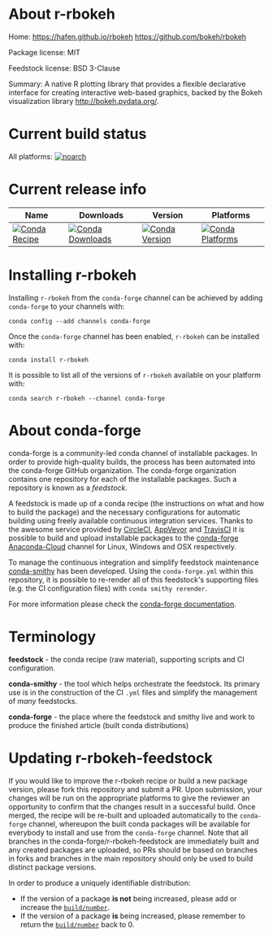 About r-rbokeh
==============

Home: https://hafen.github.io/rbokeh https://github.com/bokeh/rbokeh

Package license: MIT

Feedstock license: BSD 3-Clause

Summary: A native R plotting library that provides a flexible declarative interface for creating interactive web-based graphics, backed by the Bokeh visualization library <http://bokeh.pydata.org/>.



Current build status
====================

All platforms:
[![noarch](https://img.shields.io/circleci/project/github/conda-forge/r-rbokeh-feedstock/master.svg?label=noarch)](https://circleci.com/gh/conda-forge/r-rbokeh-feedstock)

Current release info
====================

| Name | Downloads | Version | Platforms |
| --- | --- | --- | --- |
| [![Conda Recipe](https://img.shields.io/badge/recipe-r--rbokeh-green.svg)](https://anaconda.org/conda-forge/r-rbokeh) | [![Conda Downloads](https://img.shields.io/conda/dn/conda-forge/r-rbokeh.svg)](https://anaconda.org/conda-forge/r-rbokeh) | [![Conda Version](https://img.shields.io/conda/vn/conda-forge/r-rbokeh.svg)](https://anaconda.org/conda-forge/r-rbokeh) | [![Conda Platforms](https://img.shields.io/conda/pn/conda-forge/r-rbokeh.svg)](https://anaconda.org/conda-forge/r-rbokeh) |

Installing r-rbokeh
===================

Installing `r-rbokeh` from the `conda-forge` channel can be achieved by adding `conda-forge` to your channels with:

```
conda config --add channels conda-forge
```

Once the `conda-forge` channel has been enabled, `r-rbokeh` can be installed with:

```
conda install r-rbokeh
```

It is possible to list all of the versions of `r-rbokeh` available on your platform with:

```
conda search r-rbokeh --channel conda-forge
```


About conda-forge
=================

conda-forge is a community-led conda channel of installable packages.
In order to provide high-quality builds, the process has been automated into the
conda-forge GitHub organization. The conda-forge organization contains one repository
for each of the installable packages. Such a repository is known as a *feedstock*.

A feedstock is made up of a conda recipe (the instructions on what and how to build
the package) and the necessary configurations for automatic building using freely
available continuous integration services. Thanks to the awesome service provided by
[CircleCI](https://circleci.com/), [AppVeyor](https://www.appveyor.com/)
and [TravisCI](https://travis-ci.org/) it is possible to build and upload installable
packages to the [conda-forge](https://anaconda.org/conda-forge)
[Anaconda-Cloud](https://anaconda.org/) channel for Linux, Windows and OSX respectively.

To manage the continuous integration and simplify feedstock maintenance
[conda-smithy](https://github.com/conda-forge/conda-smithy) has been developed.
Using the ``conda-forge.yml`` within this repository, it is possible to re-render all of
this feedstock's supporting files (e.g. the CI configuration files) with ``conda smithy rerender``.

For more information please check the [conda-forge documentation](https://conda-forge.org/docs/).

Terminology
===========

**feedstock** - the conda recipe (raw material), supporting scripts and CI configuration.

**conda-smithy** - the tool which helps orchestrate the feedstock.
                   Its primary use is in the construction of the CI ``.yml`` files
                   and simplify the management of *many* feedstocks.

**conda-forge** - the place where the feedstock and smithy live and work to
                  produce the finished article (built conda distributions)


Updating r-rbokeh-feedstock
===========================

If you would like to improve the r-rbokeh recipe or build a new
package version, please fork this repository and submit a PR. Upon submission,
your changes will be run on the appropriate platforms to give the reviewer an
opportunity to confirm that the changes result in a successful build. Once
merged, the recipe will be re-built and uploaded automatically to the
`conda-forge` channel, whereupon the built conda packages will be available for
everybody to install and use from the `conda-forge` channel.
Note that all branches in the conda-forge/r-rbokeh-feedstock are
immediately built and any created packages are uploaded, so PRs should be based
on branches in forks and branches in the main repository should only be used to
build distinct package versions.

In order to produce a uniquely identifiable distribution:
 * If the version of a package **is not** being increased, please add or increase
   the [``build/number``](https://conda.io/docs/user-guide/tasks/build-packages/define-metadata.html#build-number-and-string).
 * If the version of a package **is** being increased, please remember to return
   the [``build/number``](https://conda.io/docs/user-guide/tasks/build-packages/define-metadata.html#build-number-and-string)
   back to 0.
